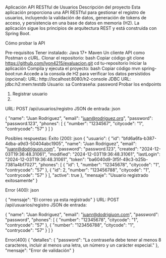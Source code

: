 Aplicación API RESTful de Usuarios
Descripción del proyecto
Esta aplicación proporciona una API RESTful para gestionar el registro de usuarios, incluyendo la validación de datos, generación de tokens de acceso, y persistencia en una base de datos en memoria (H2). La aplicación sigue los principios de arquitectura REST y está construida con Spring Boot.

Cómo probar la API

Pre-requisitos
Tener instalado:
Java 17+
Maven
Un cliente API como Postman o cURL.
Clonar el repositorio:
bash
Copiar código
git clone https://github.com/lyon4215/evaluacion.git
cd tu-repositorio
Iniciar la aplicación
Compila y ejecuta el proyecto:
bash
Copiar código
mvn spring-boot:run
Accede a la consola de H2 para verificar los datos persistidos (opcional):
URL: http://localhost:8080/h2-console
JDBC URL: jdbc:h2:mem:testdb
Usuario: sa
Contraseña: password
Probar los endpoints

1. Registrar usuario
2. 
URL: POST /api/usuarios/registro
JSON de entrada:
json

{
  "name": "Juan Rodriguez",
  "email": "juan@rodriguez.org",
  "password": "password.123",
  "phones": [
    {
      "number": "1234567",
      "citycode": "1",
      "contrycode": "57"
    }
  ]
}


Posibles respuestas:
Éxito (200):
json
{
    "usuario": {
        "id": "bfd6a6fa-b387-4dba-a9d3-50404abc1905",
        "name": "Juan Rodriguez",
        "email": "juanr@dodriguon.com",
        "password": "password.123",
        "created": "2024-12-03T19:36:48.31061",
        "modified": "2024-12-03T19:36:48.31061",
        "lastLogin": "2024-12-03T19:36:48.31061",
        "token": "ba6040d9-3f5f-49c3-b25b-7381a4bf7027",
        "phones": [
            {
                "id": 1,
                "number": "12345678",
                "citycode": "1",
                "contrycode": "57"
            },
            {
                "id": 2,
                "number": "123456788",
                "citycode": "1",
                "contrycode": "57"
            }
        ],
        "active": true
    },
    "mensaje": "Usuario registrado exitosamente"
}


Error (400):
json

{
    "mensaje": "El correo ya esta registrado"
}
URL: POST /api/usuarios/registro
JSON de entrada:

{
  "name": "Juan Rodriguez",
  "email": "juanr@dodrigjuon.com",
  "password": "password",
  "phones": [
    {
      "number": "12345678",
      "citycode": "1",
      "contrycode": "57"
    },
    {
      "number": "123456788",
      "citycode": "1",
      "contrycode": "57"
    }
  ]
}


Error(400)
{
    "detalles": {
        "password": "La contraseña debe tener al menos 8 caracteres, incluir al menos una letra, un número y un carácter especial."
    },
    "mensaje": "Error de validación"
}
